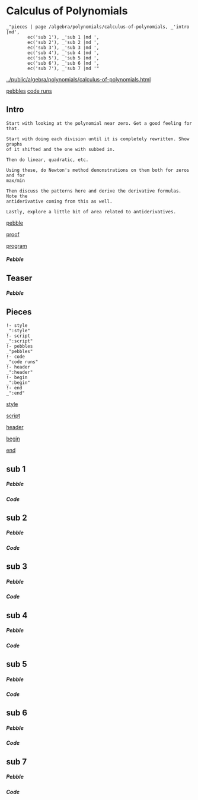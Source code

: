 # Calculus of Polynomials

    _"pieces | page /algebra/polynomials/calculus-of-polynomials, _'intro |md',
            ec('sub 1'), _'sub 1 |md ',
            ec('sub 2'), _'sub 2 |md ',
            ec('sub 3'), _'sub 3 |md ',
            ec('sub 4'), _'sub 4 |md ',
            ec('sub 5'), _'sub 5 |md ',
            ec('sub 6'), _'sub 6 |md ',
            ec('sub 7'), _'sub 7 |md '"

[../public/algebra/polynomials/calculus-of-polynomials.html](# "save:")

[pebbles](#pebble "h5: | .join \n")
[code runs](#code "h5: | .join \n")

## Intro

    Start with looking at the polynomial near zero. Get a good feeling for that.

    Start with doing each division until it is completely rewritten. Show graphs
    of it shifted and the one with subbed in.

    Then do linear, quadratic, etc. 

    Using these, do Newton's method demonstrations on them both for zeros and for
    max/min

    Then discuss the patterns here and derive the derivative formulas. Note the
    antiderivative coming from this as well. 

    Lastly, explore a little bit of area related to antiderivatives. 


[pebble]()

[proof]()

[program]()


##### Pebble

## Teaser

##### Pebble

## Pieces

    !- style
    _":style"
    !- script
    _":script"
    !- pebbles
    _"pebbles"
    !- code
    _"code runs"
    !- header
    _":header"
    !- begin
    _":begin"
    !- end
    _":end"



[style]() 

[script]()

[header]()

[begin]()

[end]()

## sub 1




##### Pebble


##### Code


## sub 2




##### Pebble


##### Code


## sub 3




##### Pebble


##### Code


## sub 4




##### Pebble


##### Code


## sub 5




##### Pebble


##### Code


## sub 6




##### Pebble


##### Code


## sub 7




##### Pebble


##### Code


